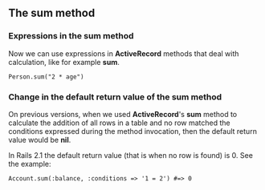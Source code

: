 ## The **sum** method

### Expressions in the **sum** method
            
Now we can use expressions in **ActiveRecord** methods that deal with calculation, like for example **sum**.

	Person.sum("2 * age")

### Change in the default return value of the sum method

On previous versions, when we used **ActiveRecord**'s **sum** method to calculate the addition of all rows in a table and no row matched the conditions expressed during the method invocation, then the default return value would be **nil**.

In Rails 2.1 the default return value (that is when no row is found) is 0. See the example:

	Account.sum(:balance, :conditions => '1 = 2') #=> 0
